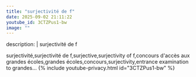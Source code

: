 ```yaml
---
title: "surjectivité de f"
date: 2025-09-02 21:11:22 
youtube_id: 3CTZPus1-bw
image: ""
---
```

description: |
  surjectivité de f
  
  
  surjectivité,surjectivité de f,surjective,surjectivity of f,concours d'accès aux grandes écoles,grandes écoles,concours,surjectivity,entrance examination to grandes...
{% include youtube-privacy.html id="3CTZPus1-bw" %}

